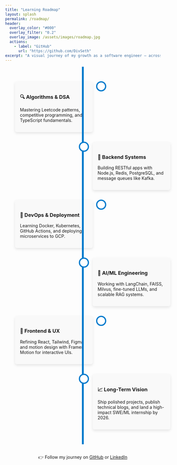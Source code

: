 ```yaml
---
title: "Learning Roadmap"
layout: splash
permalink: /roadmap/
header:
  overlay_color: "#000"
  overlay_filter: "0.2"
  overlay_image: /assets/images/roadmap.jpg
  actions:
    - label: "GitHub"
      url: "https://github.com/DivSeth"
excerpt: "A visual journey of my growth as a software engineer — across systems, AI, and deployment."
---
```


<!-- Timeline Style -->
<style>
  .timeline {
    position: relative;
    max-width: 900px;
    margin: auto;
    padding: 2rem 0;
  }
  .timeline::after {
    content: '';
    position: absolute;
    width: 6px;
    background-color: #007acc;
    top: 0;
    bottom: 0;
    left: 50%;
    margin-left: -3px;
  }
  .timeline-entry {
    padding: 1rem 2rem;
    position: relative;
    background-color: inherit;
    width: 50%;
  }
  .timeline-entry.left {
    left: 0;
  }
  .timeline-entry.right {
    left: 50%;
  }
  .timeline-entry::after {
    content: ' ';
    position: absolute;
    width: 25px;
    height: 25px;
    right: -12px;
    background-color: white;
    border: 4px solid #007acc;
    top: 15px;
    border-radius: 50%;
    z-index: 1;
  }
  .timeline-entry.right::after {
    left: -13px;
  }
  .timeline-content {
    padding: 1rem;
    background-color: #f9f9f9;
    position: relative;
    border-radius: 6px;
    box-shadow: 0 4px 10px rgba(0,0,0,0.1);
  }
  @media (prefers-color-scheme: dark) {
    .timeline::after { background-color: #66ccff; }
    .timeline-content { background-color: #222; color: #e0e0e0; }
  }
</style>

<div class="timeline">

  <div class="timeline-entry left">
    <div class="timeline-content">
      <h3>🔍 Algorithms & DSA</h3>
      <p>Mastering Leetcode patterns, competitive programming, and TypeScript fundamentals.</p>
    </div>
  </div>

  <div class="timeline-entry right">
    <div class="timeline-content">
      <h3>🧰 Backend Systems</h3>
      <p>Building RESTful apps with Node.js, Redis, PostgreSQL, and message queues like Kafka.</p>
    </div>
  </div>

  <div class="timeline-entry left">
    <div class="timeline-content">
      <h3>🐳 DevOps & Deployment</h3>
      <p>Learning Docker, Kubernetes, GitHub Actions, and deploying microservices to GCP.</p>
    </div>
  </div>

  <div class="timeline-entry right">
    <div class="timeline-content">
      <h3>🤖 AI/ML Engineering</h3>
      <p>Working with LangChain, FAISS, Milvus, fine-tuned LLMs, and scalable RAG systems.</p>
    </div>
  </div>

  <div class="timeline-entry left">
    <div class="timeline-content">
      <h3>🎨 Frontend & UX</h3>
      <p>Refining React, Tailwind, Figma and motion design with Framer Motion for interactive UIs.</p>
    </div>
  </div>

  <div class="timeline-entry right">
    <div class="timeline-content">
      <h3>📈 Long-Term Vision</h3>
      <p>Ship polished projects, publish technical blogs, and land a high-impact SWE/ML internship by 2026.</p>
    </div>
  </div>

</div>

<p style="text-align:center; margin-top:2rem;">
  👉 Follow my journey on <a href="https://github.com/DivSeth" target="_blank">GitHub</a> or <a href="https://linkedin.com/in/divyaanshseth" target="_blank">LinkedIn</a>
</p>